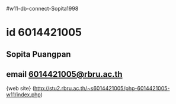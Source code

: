#w11-db-connect-Sopita1998
# id 6014421005
## Sopita Puangpan
## email 6014421005@rbru.ac.th

{web site}
(http://stu2.rbru.ac.th/~s6014421005/php-6014421005-w11/index.php)